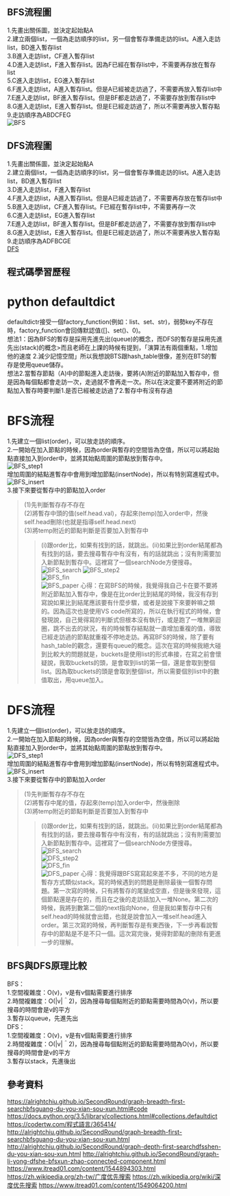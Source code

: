 ## BFS流程圖    
1.先畫出關係圖，並決定起始點A    
2.建立兩個list，一個為走訪順序的list，另一個會暫存準備走訪的list。A進入走訪list，BD進入暫存list   
3.B進入走訪list，CF進入暫存list    
4.D進入走訪list，F進入暫存list。因為F已經在暫存list中，不需要再存放在暫存list      
5.C進入走訪list，EG進入暫存list   
6.F進入走訪list，A進入暫存list。但是A已經被走訪過了，不需要再放入暫存list中   
7.E進入走訪list，BF進入暫存list。但是BF都走訪過了，不需要存放到暫存list中    
8.G進入走訪list，E進入暫存list。但是E已經走訪過了，所以不需要再放入暫存點    
9.走訪順序為ABDCFEG     
![BFS](https://github.com/yenchungLin/study/blob/master/picture/BFS.jpg)
## DFS流程圖     
1.先畫出關係圖，並決定起始點A    
2.建立兩個list，一個為走訪順序的list，另一個會暫存準備走訪的list。A進入走訪list，BD進入暫存list    
3.D進入走訪list，F進入暫存list     
4.F進入走訪list，A進入暫存list。但是A已經走訪過了，不需要再存放在暫存list中      
5.B進入走訪list，CF進入暫存list。F已經在暫存list中，不需要再存一次      
6.C進入走訪list，EG進入暫存list     
7.E進入走訪list，BF進入暫存list。但是BF都走訪過了，不需要存放到暫存list中    
8.G進入走訪list，E進入暫存list。但是E已經走訪過了，所以不需要再放入暫存點          
9.走訪順序為ADFBCGE     
[DFS](https://github.com/yenchungLin/study/blob/master/picture/DFS.jpg)
## 程式碼學習歷程    
#  python defaultdict    
defaultdictr接受一個factory_function(例如：list、set、str)，弱勢key不存在時，factory_function會回傳默認值([]、set()、0)。   
想法1：因為BFS的暫存是採用先進先出(queue)的概念，而DFS的暫存是採用先進先出(stack)的概念>而且老師在上課的時候有提到，「演算法有兩個重點，1.增加他的速度 2.減少記憶空間」所以我想說BTS跟hash_table很像，差別在BTS的暫存是使用queue儲存。     
想法2.當暫存節點（A)中的節點進入走訪後，要將(A)附近的節點加入暫存中，但是因為每個點都會走訪一次，走過就不會再走一次。所以在決定要不要將附近的節點加入暫存時要判斷1.是否已經被走訪過了2.暫存中有沒有存過     
# BFS流程    
1.先建立一個list(order)，可以放走訪的順序。   
2.一開始在加入節點的時候，因為order與暫存的空間皆為空值，所以可以將起始點直接加入到order中，並將其始點周圍的節點放到暫存中。  
![BFS_step1](https://github.com/yenchungLin/study/blob/master/picture/BFS_step1.png)    
增加周圍的結點進暫存中會用到增加節點(insertNode)，所以有特別寫進程式中。     
![BFS_insert](https://github.com/yenchungLin/study/blob/master/picture/BFS_insert.png)      
3.接下來要從暫存中的節點加入order   
> (1)先判斷暫存存不存在   
> (2)將暫存中頭的值(self.head.val)，存起來(temp)加入order中，然後self.head刪除(也就是指導self.head.next)   
> (3)將temp附近的節點判斷是否要加入到暫存中    
>> (i)跟order比，如果有找到的話，就跳出。(ii)如果比到order結尾都為有找到的話，要去搜尋暫存中有沒有，有的話就跳出；沒有則需要加入新節點到暫存中。這裡寫了一個searchNode方便搜尋。     
![BFS_search](https://github.com/yenchungLin/study/blob/master/picture/BFS_search.png) 
![BFS_step2](https://github.com/yenchungLin/study/blob/master/picture/BFS_step2.png)    
![BFS_fin](https://github.com/yenchungLin/study/blob/master/picture/BFS_fin.jpg)  
![BFS_paper](https://github.com/yenchungLin/study/blob/master/picture/BFS_paper.jpg)
心得：在寫BFS的時候，我覺得我自己卡在要不要將附近節點加入暫存中，像是在比order比到結尾的時候，我沒有存到寫說如果比到結尾應該要有什麼步驟，或者是說接下來要幹嘛之類的。因為這次也是使用VS code所寫的，所以在執行程式的時候，會發現說，自己覺得寫的判斷式但根本沒有執行，或是跑了一堆無窮迴圈，跳不出去的狀況，有的時候暫存結點就一直增加重複的值，導致已經走訪過的節點就重複不停地走訪。再寫BFS的時候，除了要有hash_table的觀念，還要有queue的概念。這次在寫的時候我絕大碰到比較大的問題就是，buckets是使用list的形式串接，在寫之前會懷疑說，我取buckets的頭，是會取到list的第一個，還是會取到整個list。因為取buckets的頭是會取到整個list，所以需要個別list中的數值取出，用queue加入。   
# DFS流程     
1.先建立一個list(order)，可以放走訪的順序。   
2.一開始在加入節點的時候，因為order與暫存的空間皆為空值，所以可以將起始點直接加入到order中，並將其始點周圍的節點放到暫存中。  
![DFS_step1](https://github.com/yenchungLin/study/blob/master/picture/DFS_step1.png)    
增加周圍的結點進暫存中會用到增加節點(insertNode)，所以有特別寫進程式中。     
![BFS_insert](https://github.com/yenchungLin/study/blob/master/picture/BFS_insert.png)      
3.接下來要從暫存中的節點加入order   
> (1)先判斷暫存存不存在   
> (2)將暫存中尾的值，存起來(temp)加入order中，然後刪除   
> (3)將temp附近的節點判斷是否要加入到暫存中    
>> (i)跟order比，如果有找到的話，就跳出。(ii)如果比到order結尾都為有找到的話，要去搜尋暫存中有沒有，有的話就跳出；沒有則需要加入新節點到暫存中。這裡寫了一個searchNode方便搜尋。    
![BFS_search](https://github.com/yenchungLin/study/blob/master/picture/BFS_search.png)   
![DFS_step2](https://github.com/yenchungLin/study/blob/master/picture/DFS_step2.png)    
![DFS_fin](https://github.com/yenchungLin/study/blob/master/picture/DFS_fin.jpg)  
![DFS_paper](https://github.com/yenchungLin/study/blob/master/picture/DFS_paper.jpg)
心得：我覺得跟BFS寫寫起來差不多，不同的地方是暫存方式類似stack。寫的時候遇到的問題是刪除最後一個暫存問題。第一次寫的時候，只有將暫存的尾變成空直，但是後來發現，這個節點還是存在的，而且在之後的走訪話加入一堆None。第二次的時候，我將到數第二個的next指向None，但是我如果暫存中只有self.head的時候就會出錯，也就是說會加入一堆self.head進入order。第三次寫的時候，再判斷暫存是有東西後，下一步再看說暫存中的節點是不是不只一個。這次寫完後，覺得對節點的刪除有更進一步的理解。
## BFS與DFS原理比較    
BFS：     
1.空間複雜度：O(v)，v是有v個點需要進行排序    
2.時間複雜度：O(|v|＾2)，因為搜尋每個點附近的節點需要時間為O(v)，所以要搜尋的時間會是v的平方    
3.暫存以queue，先進先出    
DFS：     
1.空間複雜度：O(v)，v是有v個點需要進行排序    
2.時間複雜度：O(|v|＾2)，因為搜尋每個點附近的節點需要時間為O(v)，所以要搜尋的時間會是v的平方    
3.暫存以stack，先進後出
## 參考資料   
https://alrightchiu.github.io/SecondRound/graph-breadth-first-searchbfsguang-du-you-xian-sou-xun.html#code
https://docs.python.org/3.5/library/collections.html#collections.defaultdict
https://codertw.com/程式語言/365414/
http://alrightchiu.github.io/SecondRound/graph-breadth-first-searchbfsguang-du-you-xian-sou-xun.html
http://alrightchiu.github.io/SecondRound/graph-depth-first-searchdfsshen-du-you-xian-sou-xun.html
http://alrightchiu.github.io/SecondRound/graph-li-yong-dfshe-bfsxun-zhao-connected-component.html
https://www.itread01.com/content/1544894303.html
https://zh.wikipedia.org/zh-tw/广度优先搜索
https://zh.wikipedia.org/wiki/深度优先搜索
https://www.itread01.com/content/1549064200.html